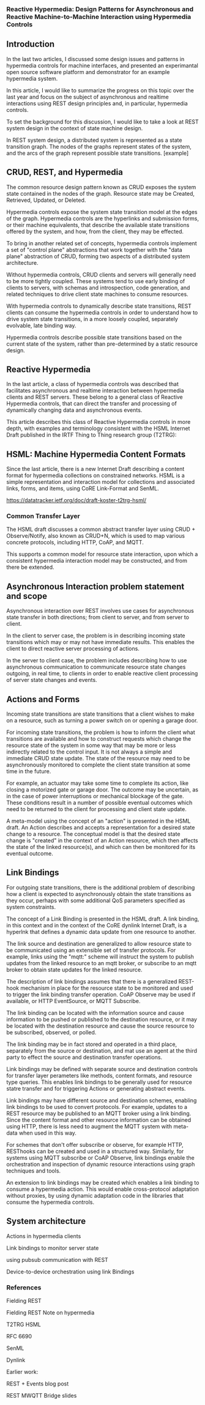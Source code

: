 ### Reactive Hypermedia: Design Patterns for Asynchronous and Reactive Machine-to-Machine Interaction using Hypermedia Controls

## Introduction

In the last two articles, I discussed some design issues and patterns in hypermedia controls for machine interfaces, and presented an experimantal open source software platform and demonstrator for an example hypermedia system.

In this article, I would like to summarize the progress on this topic over the last year and focus on the subject of asynchronous and realtime interactions using REST design principles and, in particular, hypermedia controls.

To set the background for this discussion, I would like to take a look at REST system design in the context of state machine design.

In REST system design, a distributed system is represented as a state transition graph. The nodes of the graphs represent states of the system, and the arcs of the graph represent possible state transitions. [example]

## CRUD, REST, and Hypermedia

The common resource design pattern known as CRUD exposes the system state contained in the nodes of the graph. Resource state may be Created, Retrieved, Updated, or Deleted.

Hypermedia controls expose the system state transition model at the edges of the graph. Hypermedia controls are the hyperlinks and submission forms, or their machine equivalents, that describe the available state transitions offered by the system, and how, from the client, they may be effected.

To bring in another related set of concepts, hypermedia controls implement a set of "control plane" abstractions that work together with the "data plane" abstraction of CRUD, forming two aspects of a distributed system architecture.

Without hypermedia controls, CRUD clients and servers will generally need to be more tightly coupled. These systems tend to use early binding of clients to servers, with schemas and introspection, code generation, and related techniques to drive client state machines to consume resources.

With hypermedia controls to dynamically describe state transitions, REST clients can consume the hypermedia controls in order to understand how to drive system state transitions, in a more loosely coupled, separately evolvable, late binding way.

Hypermedia controls describe possible state transitions based on the current state of the system, rather than pre-determined by a static resource design.

## Reactive Hypermedia

In the last article, a class of hypermedia controls was described that facilitates asynchronous and realtime interaction between hypermedia clients and REST servers. These belong to a general class of Reactive Hypermedia controls, that can direct the transfer and processing of dynamically changing data and asynchronous events.

This article describes this class of Reactive Hypermedia controls in more depth, with examples and terminology consistent with the HSML Internet Draft published in the IRTF Thing to Thing research group (T2TRG):

## HSML: Machine Hypermedia Content Formats

Since the last article, there is a new Internet Draft describing a content format for hypermedia collections on constrained networks. HSML is a simple representation and interaction model for collections and associated links, forms, and items, using CoRE Link-Format and SenML.

https://datatracker.ietf.org/doc/draft-koster-t2trg-hsml/

### Common Transfer Layer

The HSML draft discusses a common abstract transfer layer using CRUD + Observe/Notify, also known as CRUD+N, which is used to map various concrete protocols, including HTTP, CoAP, and MQTT. 

This supports a common model for resource state interaction, upon which a consistent hypermedia interaction model may be constructed, and from there be extended.

## Asynchronous Interaction problem statement and scope

Asynchronous interaction over REST involves use cases for asynchronous state transfer in both directions; from client to server, and from server to client.

In the client to server case, the problem is in describing incoming state transitions which may or may not have immediate results. This enables the client to direct reactive server processing of actions.

In the server to client case, the problem includes describing how to use asynchronous communication to communicate resource state changes outgoing, in real time, to clients in order to enable reactive client processing of server state changes and events.

## Actions and Forms

Incoming state transitions are state transitions that a client wishes to make on a resource, such as turning a power switch on or opening a garage door.

For incoming state transitions, the problem is how to inform the client what transitions are available and how to construct requests which change the resource state of the system in some way that may be more or less indirectly related to the control input. It is not always a simple and immediate CRUD state update. The state of the resource may need to be asynchronously monitored to complete the client state transition at some time in the future.

For example, an actuator may take some time to complete its action, like closing a motorized gate or garage door. The outcome may be uncertain, as in the case of power interruptions or mechanical blockage of the gate. These conditions result in a number of possible eventual outcomes which need to be returned to the client for processing and client state update.

A meta-model using the concept of an "action" is presented in the HSML draft. An Action describes and accepts a representation for a desired state change to a resource. The conceptual model is that the desired state change is "created" in the context of an Action resource, which then affects the state of the linked resource(s), and which can then be monitored for its eventual outcome.

## Link Bindings

For outgoing state transitions, there is the additional problem of describing how a client is expected to asynchronously obtain the state transitions as they occur, perhaps with some additional QoS parameters specified as system constraints.

The concept of a Link Binding is presented in the HSML draft. A link binding, in this context and in the context of the CoRE dynlink Internet Draft, is a hyperlnk that defines a dynamic data update from one resource to another.

The link source and destination are generalized to allow resource state to be communicated using an extensible set of transfer protocols. For example, links using the "mqtt:" scheme will instruct the system to publish updates  from the linked resource to an mqtt broker, or subscribe to an mqtt broker to obtain state updates for the linked resource.

The description of link bindings assumes that there is a generalized REST-hook mechanism in place for the resource state to be monitored and used to trigger the link binding transfer operation. CoAP Observe may be used if available, or HTTP EventSource, or MQTT Subscribe.

The link binding can be located with the information source and cause information to be pushed or published to the destination resource, or it may be located with the destination resource and cause the source resource to be subscribed, observed, or polled. 

The link binding may be in fact stored and operated in a third place, separately from the source or destination, and mat use an agent at the third party to effect the source and destination transfer operations. 

Link bindings may be defined with separate source and destination controls for transfer layer perameters like methods, content formats, and resource type queries. This enables link bindings to be generally used for resource statre transfer and for triggering Actions or generating abstract events.

Link bindings may have different source and destination schemes, enabling link bindings to be used to convert protocols. For example, updates to a REST resource may be published to an MQTT broker using a link binding. Since the content format and other resource information can be obtained using HTTP, there is less need to augment the MQTT system with meta-data when used in this way.

For schemes that don't offer subscribe or observe, for example HTTP, RESThooks can be created and used in a structured way. Similarly, for systems using MQTT subscribe or CoAP Observe, link bindings enable the orchestration and inspection of dynamic resource interactions using graph techniques and tools.

An extension to link bindings may be created which enables a link binding to consume a hypermedia action. This would enable cross-protocol adaptation without proxies, by using dynamic adaptation code in the libraries that consume the hypermedia controls.

## System architecture

Actions in hypermedia clients

Link bindings to monitor server state 

using pubsub communication with REST

Device-to-device orchestration using link Bindings


### References

Fielding REST

Fielding REST Note on hypermedia

T2TRG HSML

RFC 6690

SenML

Dynlink

Earlier work:

REST + Events blog post

REST MWQTT Bridge slides
